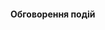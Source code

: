#### Обговорення подій

<div
  type="disqus"
  isopen="true"
  title="Основні події"
  description="Обговорення подій з мешканцями"
  canonical="/#/events"
  shortname="osbb-gr-44"
></div>
